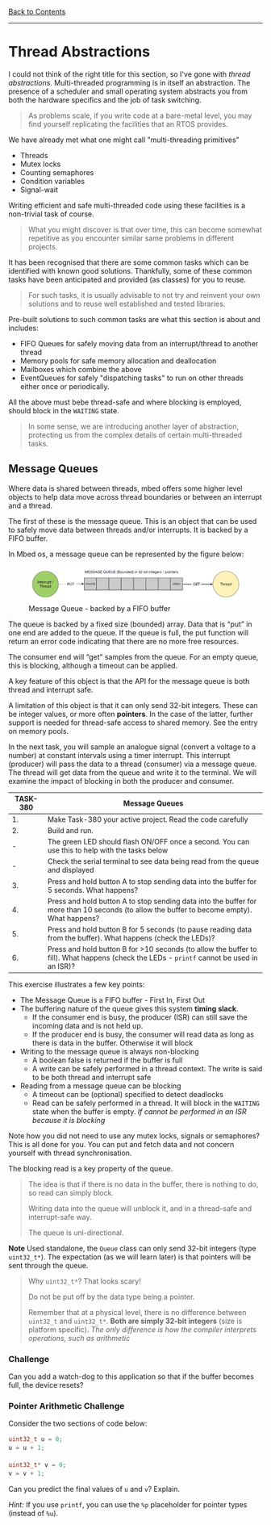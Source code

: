 [Back to Contents](README.md)

---

# Thread Abstractions
I could not think of the right title for this section, so I've gone with _thread abstractions_. Multi-threaded programming is in itself an abstraction. The presence of a scheduler and small operating system abstracts you from both the hardware specifics and the job of task switching.

> As problems scale, if you write code at a bare-metal level, you may find yourself replicating the facilities that an RTOS provides.

We have already met what one might call "multi-threading primitives"

* Threads
* Mutex locks
* Counting semaphores
* Condition variables
* Signal-wait

Writing efficient and safe multi-threaded code using these facilities is a non-trivial task of course. 

> What you might discover is that over time, this can become somewhat repetitive as you encounter similar same problems in different projects.

It has been recognised that there are some common tasks which can be identified with known good solutions. Thankfully, some of these common tasks have been anticipated and provided (as classes) for you to reuse. 

> For such tasks, it is usually advisable to not try and reinvent your own solutions and to reuse well established and tested libraries.

Pre-built solutions to such common tasks are what this section is about and includes:

* FIFO Queues for safely moving data from an interrupt/thread to another thread
* Memory pools for safe memory allocation and deallocation
* Mailboxes which combine the above
* EventQueues for safely "dispatching tasks" to run on other threads either once or periodically.

All the above must bebe thread-safe and where blocking is employed, should block in the `WAITING` state.

> In some sense, we are introducing another layer of abstraction, protecting us from the complex details of certain multi-threaded tasks. 

## Message Queues

Where data is shared between threads, mbed offers some higher
level objects to help data move across thread boundaries or
between an interrupt and a thread.

The first of these is the message queue. This is an object that can be used to safely move data between threads and/or
interrupts. It is backed by a FIFO buffer.

In Mbed os, a message queue can be represented by the figure
below:

<figure>
<img src="../img/messagequeue.png" width="600px">
<figcaption>Message Queue - backed by a FIFO buffer</figcaption>
</figure>

The queue is backed by a fixed size (bounded) array. Data that is “put” in one end are added to the queue. If the queue is full, the put function will return an error code indicating that there are no more free resources.

The consumer end will “get” samples from the queue. For an
empty queue, this is blocking, although a timeout can be applied.

A key feature of this object is that the API for the message queue is both thread and interrupt safe.

A limitation of this object is that it can only send 32-bit integers. These can be integer values, or more often **pointers**. In the case of the latter, further support is needed for thread-safe access to shared memory. See the entry on memory pools.

In the next task, you will sample an analogue signal (convert a voltage to a number) at constant intervals using a timer interrupt. This interrupt (producer) will pass the data to a thread (consumer) via a message queue. The thread will get data from the queue and write it to the terminal.
We will examine the impact of blocking in both the producer and consumer.

| TASK-380 | Message Queues |
| --- | --- |
| 1. | Make Task-380 your active project. Read the code carefully |
| 2. | Build and run. |
| -  | The green LED should flash ON/OFF once a second. You can use this to help with the tasks below |
| -  | Check the serial terminal to see data being read from the queue and displayed |
| 3. | Press and hold button A to stop sending data into the buffer for 5 seconds. What happens? |
| 4. | Press and hold button A to stop sending data into the buffer for more than 10 seconds (to allow the buffer to become empty). What happens? |
| 5. | Press and hold button B for 5 seconds (to pause reading data from the buffer). What happens (check the LEDs)? |
| 6. | Press and hold button B for >10 seconds (to allow the buffer to fill). What happens (check the LEDs - `printf` cannot be used in an ISR)? |

This exercise illustrates a few key points:

* The Message Queue is a FIFO buffer - First In, First Out
* The buffering nature of the queue gives this system **timing slack**.
    * If the consumer end is busy, the producer (ISR) can still save the incoming data and is not held up.
    * If the producer end is busy, the consumer will read data as long as there is data in the buffer. Otherwise it will block
* Writing to the message queue is always non-blocking
    * A boolean false is returned if the buffer is full
    * A write can be safely performed in a thread context. The write is said to be both thread and interrupt safe
* Reading from a message queue can be blocking
    * A timeout can be (optional) specified to detect deadlocks
    * Read can be safely performed in a thread. It will block in the `WAITING` state when the buffer is empty. _If cannot be performed in an ISR because it is blocking_

Note how you did not need to use any mutex locks, signals or semaphores? This is all done for you. You can put and fetch data and not concern yourself with thread synchronisation.

The blocking read is a key property of the queue. 

> The idea is that if there is no data in the buffer, there is nothing to do, so read can simply block.
>
> Writing data into the queue will unblock it, and in a thread-safe and interrupt-safe way.
>
> The queue is uni-directional.

**Note**
Used standalone, the `Queue` class can only send 32-bit integers (type `uint32_t*`). The expectation (as we will learn later) is that pointers will be sent through the queue.

> Why `uint32_t*`? That looks scary!
>
> Do not be put off by the data type being a pointer. 
>
> Remember that at a physical level, there is no difference between `uint32_t` and `uint32_t*`. **Both are simply 32-bit integers** (size is platform specific). *The only difference is how the compiler interprets operations, such as arithmetic*

### Challenge
Can you add a watch-dog to this application so that if the buffer becomes full, the device resets?

### Pointer Arithmetic Challenge
Consider the two sections of code below:

```C++
uint32_t u = 0;
u = u + 1;

uint32_t* v = 0;
v = v + 1;
```

Can you predict the final values of `u` and `v`? Explain.

*Hint:* If you use `printf`, you can use the `%p` placeholder for pointer types (instead of `%u`).

